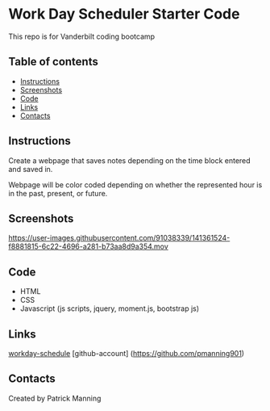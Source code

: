 
# Work Day Scheduler Starter Code
This repo is for Vanderbilt coding bootcamp

## Table of contents
* [Instructions](#Instructions)
* [Screenshots](#screenshots) 
* [Code](#Code)
* [Links](#links-URL)
* [Contacts](#contacts)

## Instructions
Create a webpage that saves notes depending on the time block entered and saved in.

Webpage will be color coded depending on whether the represented hour is in the past, present, or future.

## Screenshots
https://user-images.githubusercontent.com/91038339/141361524-f8881815-6c22-4696-a281-b73aa8d9a354.mov

## Code
* HTML
* CSS
* Javascript (js scripts, jquery, moment.js, bootstrap js)

## Links
[workday-schedule](https://pmanning901.github.io/workday-schedule/)
[github-account] (https://github.com/pmanning901)

## Contacts
Created by Patrick Manning